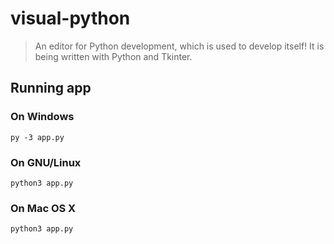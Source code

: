 # visual-python

> An editor for Python development, which is used to develop itself!
It is being written with Python and Tkinter.

## Running app

### On Windows

```shell
py -3 app.py
```

### On GNU/Linux

```shell
python3 app.py
```

### On Mac OS X

```shell
python3 app.py
```
